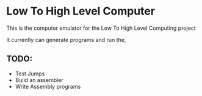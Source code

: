 # Low To High Level Computer

This is the computer emulator for the Low To High Level Computing project

It currently can generate programs and run the,

## TODO:
 - Test Jumps
 - Build an assembler
 - Write Assembly programs
